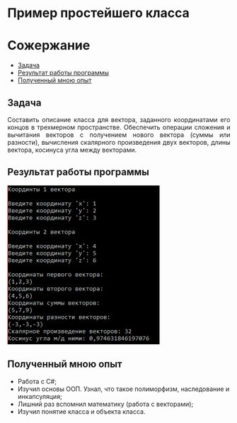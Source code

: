 # Пример простейшего класса
<h1>Сожержание</h1>
  <ul>
    <li><a href="#task">Задача</a></li>
    <li><a href="#result">Результат работы программы</a></li>
    <li><a href="#experience">Полученный мною опыт</a></li>
  </ul>
<h2 id="task">Задача</h2>
<p align="justify">
  Составить описание класса для вектора, заданного координатами его концов в трехмерном пространстве. Обеспечить операции сложения и вычитания векторов с получением нового вектора (суммы или разности), вычисления скалярного произведения двух векторов, длины вектора, косинуса угла между векторами. 
</p>
<h2 id="result">Результат работы программы</h2>
<img src="screen.png" alt="screen">
<h2 id="experience">Полученный мною опыт</h2>
  <ul>
    <li>Работа с C#;</li>
    <li>Изучил основы ООП. Узнал, что такое полиморфизм, наследование и инкапсуляция;</li>
    <li>Лишний раз вспомнил математику (работа с векторами);</li>
    <li>Изучил понятие класса и объекта класса.</li>
  </ul>
